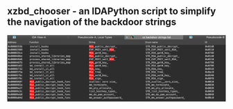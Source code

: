 ## xzbd_chooser - an IDAPython script to simplify the navigation of the backdoor strings

![chooser](rsrc/chooser.png)
